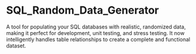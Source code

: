 # SQL_Random_Data_Generator
A tool for populating your SQL databases with realistic, randomized data, making it perfect for development, unit testing, and stress testing. It now intelligently handles table relationships to create a complete and functional dataset.
